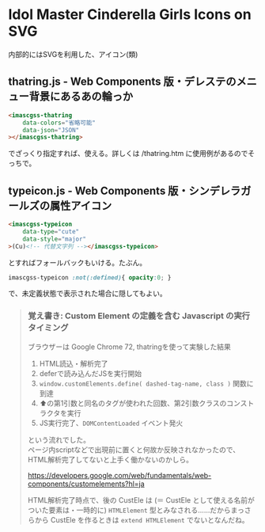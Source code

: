 ﻿# Idol Master Cinderella Girls Icons on SVG

内部的にはSVGを利用した、アイコン(類)

## thatring.js - Web Components 版・デレステのメニュー背景にあるあの輪っか

```html
<imascgss-thatring
	data-colors="省略可能"
	data-json="JSON"
></imascgss-thatring>
```

でざっくり指定すれば、使える。詳しくは /thatring.htm に使用例があるのでそっちで。


## typeicon.js - Web Components 版・シンデレラガールズの属性アイコン

```html
<imascgss-typeicon
	data-type="cute"
	data-style="major"
>(Cu)<!-- 代替文字列 --></imascgss-typeicon>
```
とすればフォールバックもいける。たぶん。

```css
imascgss-typeicon :not(:defined){ opacity:0; }
```
で、未定義状態で表示された場合に隠してもよい。

> ### 覚え書き: Custom Element の定義を含む Javascript の実行タイミング
>
> ブラウザーは Google Chrome 72, thatringを使って実験した結果
>
> 1. HTML読込・解析完了
> 1. deferで読み込んだJSを実行開始
> 1. `window.customElements.define( dashed-tag-name, class )` 関数に到達
> 1. ⬆️の第1引数と同名のタグが使われた回数、第2引数クラスのコンストラクタを実行
> 1. JS実行完了、`DOMContentLoaded` イベント発火
>
> という流れでした。  
> ページ内scriptなどで出現前に置くと何故か反映されなかったので、HTML解析完了してないと上手く働かないのかしら。
>
> https://developers.google.com/web/fundamentals/web-components/customelements?hl=ja
>
> HTML解析完了時点で、後の CustEle は (＝ CustEle として使える名前がついた要素は・一時的に) `HTMLElement` 型とみなされる……だからまっさらから CustEle を作るときは `extend HTMLElement` でないとなんだね。
